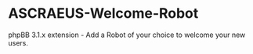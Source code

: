# ASCRAEUS-Welcome-Robot
phpBB 3.1.x extension - Add a Robot of your choice to welcome your new users.
